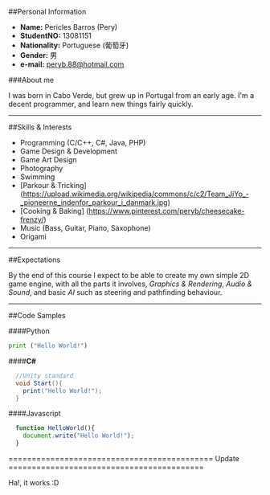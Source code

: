 ##Personal Information

* __Name:__ Pericles Barros (Pery)
* __StudentNO:__ 13081151
* __Nationality:__ Portuguese (葡萄牙)
* __Gender:__ 男
* __e-mail:__ peryb.88@hotmail.com

###About me

I was born in Cabo Verde, but grew up in Portugal from an early age.
I'm a decent programmer, and learn new things fairly quickly. 

---
##Skills & Interests

* Programming (C/C++, C#, Java, PHP)
* Game Design & Development
* Game Art Design
* Photography
* Swimming
* [Parkour & Tricking] (https://upload.wikimedia.org/wikipedia/commons/c/c2/Team_JiYo_-_pioneerne_indenfor_parkour_i_danmark.jpg)
* [Cooking & Baking] (https://www.pinterest.com/peryb/cheesecake-frenzy/)
* Music (Bass, Guitar, Piano, Saxophone)
* Origami

---
##Expectations

By the end of this course I expect to be able to create my own simple 2D game engine, with all the parts it involves, _Graphics & Rendering_,
_Audio & Sound_, and basic _AI_ such as steering and pathfinding behaviour.

---
##Code Samples

####Python
```python
print ("Hello World!")
```
####__C#__
```c#
  //Unity standard
  void Start(){
    print("Hello World!");
  }
```

####Javascript
```javascript
  function HelloWorld(){
    document.write("Hello World!");
  }
```

============================================ Update ==========================================

Ha!, it works :D

